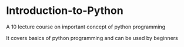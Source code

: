 # Introduction-to-Python
A 10 lecture course on important concept of python programming

It covers basics of python programming and can be used by beginners
